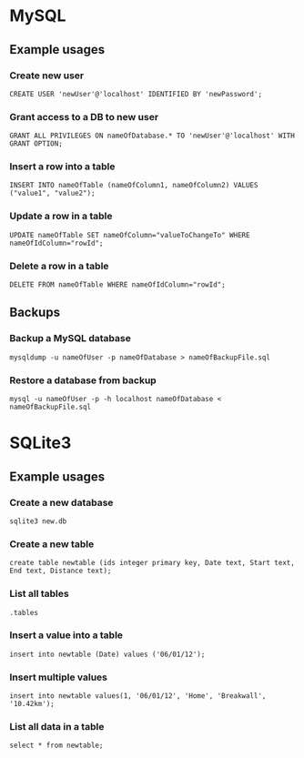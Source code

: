 # MySQL

## Example usages

### Create new user

`CREATE USER 'newUser'@'localhost' IDENTIFIED BY 'newPassword';`

### Grant access to a DB to new user

`GRANT ALL PRIVILEGES ON nameOfDatabase.* TO 'newUser'@'localhost' WITH GRANT OPTION;`

### Insert a row into a table

`INSERT INTO nameOfTable (nameOfColumn1, nameOfColumn2) VALUES ("value1", "value2");`

### Update a row in a table

`UPDATE nameOfTable SET nameOfColumn="valueToChangeTo" WHERE nameOfIdColumn="rowId";`

### Delete a row in a table

`DELETE FROM nameOfTable WHERE nameOfIdColumn="rowId";`

## Backups

### Backup a MySQL database

`mysqldump -u nameOfUser -p nameOfDatabase > nameOfBackupFile.sql`

### Restore a database from backup

`mysql -u nameOfUser -p -h localhost nameOfDatabase < nameOfBackupFile.sql`

# SQLite3

## Example usages

### Create a new database

`sqlite3 new.db`

### Create a new table

`create table newtable (ids integer primary key, Date text, Start text, End text, Distance text);`

### List all tables

`.tables`

### Insert a value into a table

`insert into newtable (Date) values ('06/01/12');`

### Insert multiple values

`insert into newtable values(1, '06/01/12', 'Home', 'Breakwall', '10.42km');`

### List all data in a table

`select * from newtable;`
